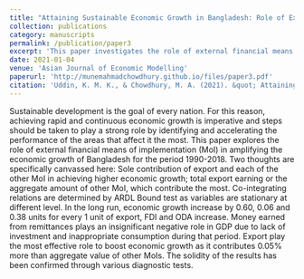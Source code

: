 ```yaml
---
title: "Attaining Sustainable Economic Growth in Bangladesh: Role of External Financial Means of Implementation"
collection: publications
category: manuscripts
permalink: /publication/paper3
excerpt: 'This paper investigates the role of external financial means of implementation (MoI) in fostering economic growth in Bangladesh over the period 1990–2018. Specifically, it evaluates the individual contributions of exports, foreign direct investment (FDI), official development assistance (ODA), and remittances, as well as the comparative impact of total export earnings vis-à-vis the aggregate of other MoIs. Employing the ARDL bounds testing approach, the analysis identifies long-run cointegrating relationships among the variables. The results indicate that economic growth increases by 0.60, 0.06, and 0.38 units, respectively, for each unit increase in exports, FDI, and ODA, while remittances exert an insignificant negative effect owing to weak investment linkages and inappropriate consumption patterns. Overall, exports emerge as the most effective driver of growth, contributing 0.05% more than the combined impact of other MoIs. The robustness of these findings is confirmed through a series of diagnostic tests, underscoring the centrality of exports in Bangladesh’s growth trajectory.'
date: 2021-01-04
venue: 'Asian Journal of Economic Modelling'
paperurl: 'http://munemahmadchowdhury.github.io/files/paper3.pdf'
citation: 'Uddin, K. M. K., & Chowdhury, M. A. (2021). &quot; Attaining Sustainable Economic Growth in Bangladesh: Role of External Financial Means of Implementation.&quot; <i>Asian Journal of Economic Modelling</i>. 9(1), 1-14.'
---
```


Sustainable development is the goal of every nation. For this reason, achieving rapid and continuous economic growth is imperative and steps should be taken to play a strong role by identifying and accelerating the performance of the areas that affect it the most. This paper explores the role of external financial means of implementation (MoI) in amplifying the economic growth of Bangladesh for the period 1990-2018. Two thoughts are specifically canvassed here: Sole contribution of export and each of the other MoI in achieving higher economic growth; total export earning or the aggregate amount of other MoI, which contribute the most. Co-integrating relations are determined by ARDL Bound test as variables are stationary at different level. In the long run, economic growth increase by 0.60, 0.06 and 0.38 units for every 1 unit of export, FDI and ODA increase. Money earned from remittances plays an insignificant negative role in GDP due to lack of investment and inappropriate consumption during that period. Export play the most effective role to boost economic growth as it contributes 0.05% more than aggregate value of other MoIs. The solidity of the results has been confirmed through various diagnostic tests.    
